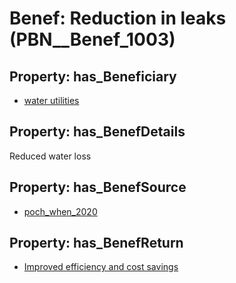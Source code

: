 # Benef: __Reduction in leaks__ (PBN__Benef_1003)

## Property: has_Beneficiary

* [water utilities](../Stakeholder/PBN__Stakeholder_329)

## Property: has_BenefDetails

Reduced water loss

## Property: has_BenefSource

* [poch_when_2020](../Article/PBN__Article_207)

## Property: has_BenefReturn

* [Improved efficiency and cost savings](../BenefReturn/PBN__BenefReturn_1110)

